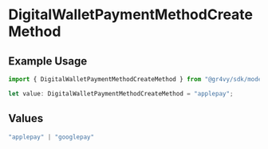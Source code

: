 # DigitalWalletPaymentMethodCreateMethod

## Example Usage

```typescript
import { DigitalWalletPaymentMethodCreateMethod } from "@gr4vy/sdk/models/components";

let value: DigitalWalletPaymentMethodCreateMethod = "applepay";
```

## Values

```typescript
"applepay" | "googlepay"
```